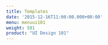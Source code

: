 ```yaml
---
title: Templates
date: '2015-12-16T11:00:00.000+00:00'
menu: menuui101
weight: 501
product: "UI Design 101"
---
```

